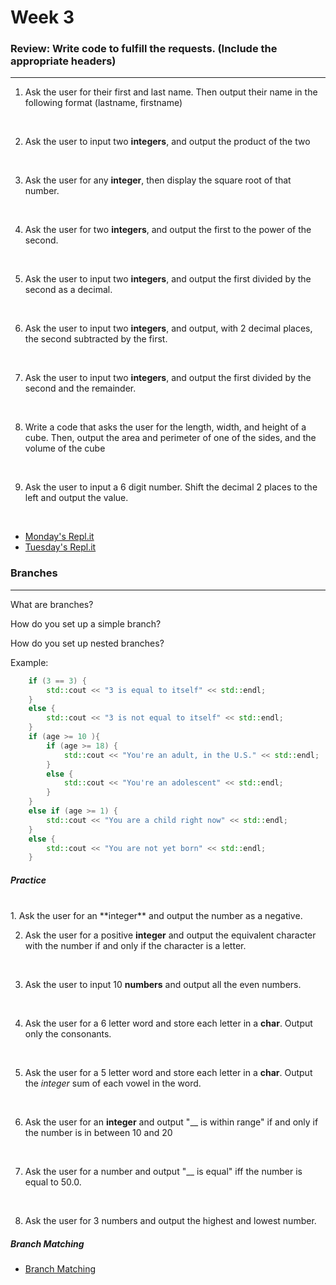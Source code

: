 # Week 3

### Review: Write code to fulfill the requests. (Include the appropriate headers)
---
1. Ask the user for their first and last name. Then output their name in the following format (lastname, firstname)

<br>

2. Ask the user to input two **integers**, and output the product of the two

<br>

3. Ask the user for any **integer**, then display the square root of that number. 

<br>

4. Ask the user for two **integers**, and output the first to the power of the second. 

<br>

5. Ask the user to input two **integers**, and output the first divided by the second as a decimal.

<br>

6. Ask the user to input two **integers**, and output, with 2 decimal places, the second subtracted by the first.

<br>

7. Ask the user to input two **integers**, and output the first divided by the second and the remainder.

<br>

8. Write a code that asks the user for the length, width, and height of a cube. Then, output the area and perimeter of one of the sides, and the volume of the cube

<br>

9. Ask the user to input a 6 digit number. Shift the decimal 2 places to the left and output the value.

<br>

* [Monday's Repl.it](https://repl.it/@PikaSannnnn/CS10-Environment-028#main.cpp)
* [Tuesday's Repl.it](https://repl.it/@PikaSannnnn/CS10-Environment-029#main.cpp)


### Branches ###
---
What are branches?  

How do you set up a simple branch?  

How do you set up nested branches?  


Example:  
```c++
    if (3 == 3) {
        std::cout << "3 is equal to itself" << std::endl;
    }
    else {
        std::cout << "3 is not equal to itself" << std::endl;
    }
    if (age >= 10 ){
        if (age >= 18) {
            std::cout << "You're an adult, in the U.S." << std::endl;
        }
        else {
            std::cout << "You're an adolescent" << std::endl;
        }
    }
    else if (age >= 1) {
        std::cout << "You are a child right now" << std::endl;
    }
    else {
        std::cout << "You are not yet born" << std::endl;
    }
```

##### Practice  
<br>
1. Ask the user for an **integer** and output the number as a negative.

<br>

2. Ask the user for a positive **integer** and output the equivalent character with the number if and only if the character is a letter.

<br>

3. Ask the user to input 10 **numbers** and output all the even numbers.

<br>

4. Ask the user for a 6 letter word and store each letter in a **char**. Output only the consonants.

<br>

5. Ask the user for a 5 letter word and store each letter in a **char**. Output the *integer* sum of each vowel in the word.

<br>

6. Ask the user for an **integer** and output "__ is within range" if and only if the number is in between 10 and 20

<br>

7. Ask the user for a number and output "__ is equal" iff the number is equal to 50.0.

<br>

8. Ask the user for 3 numbers and output the highest and lowest number.

##### Branch Matching
* [Branch Matching](https://docs.google.com/document/d/1Dq7ayMhDSc_vmPu0N83ilkn_4HNFAltS4-pRoCeJTQY/edit)